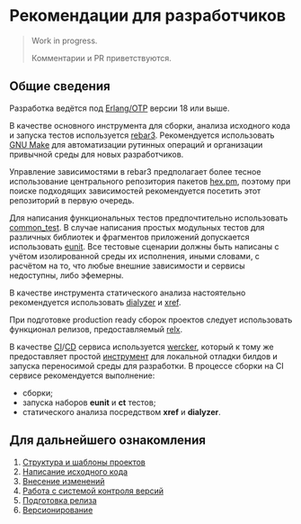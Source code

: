 # Рекомендации для разработчиков

> Work in progress.
> 
> Комментарии и PR приветствуются.

## Общие сведения

Разработка ведётся под [Erlang/OTP][1] версии 18 или выше.

В качестве основного инструмента для сборки, анализа исходного кода и запуска тестов используется [rebar3][2]. Рекомендуется использовать [GNU Make][3] для автоматизации рутинных операций и организации привычной среды для новых разработчиков.

Управление зависимостями в rebar3 предполагает более тесное использование центрального репозитория пакетов [hex.pm](https://hex.pm), поэтому при поиске подходящих зависимостей рекомендуется посетить этот репозиторий в первую очередь.

Для написания функциональных тестов предпочтительно использовать [common_test][4]. В случае написания простых модульных тестов для различных библиотек и фрагментов приложений допускается использовать [eunit][5]. Все тестовые сценарии должны быть написаны с учётом изолированной среды их исполнения, иными словами, с расчётом на то, что любые внешние зависимости и сервисы недоступны, либо эфемерны.

В качестве инструмента статического анализа настоятельно рекомендуется использовать [dialyzer][6] и [xref][7].

При подготовке production ready сборок проектов следует использовать функционал релизов, предоставляемый [relx][8].

В качестве [CI](https://en.wikipedia.org/wiki/Continuous_integration)/[CD](https://en.wikipedia.org/wiki/Continuous_delivery) сервиса используется [wercker][9], который к тому же предоставляет простой [инструмент][10] для локальной отладки билдов и запуска переносимой среды для разработки. В процессе сборки на CI сервисе рекомендуется выполнение:

 - сборки;
 - запуска наборов **eunit** и **ct** тестов;
 - статического анализа посредством **xref** и **dialyzer**.

## Для дальнейшего ознакомления

1. [Структура и шаблоны проектов](project-layout.md)
1. [Написание исходного кода](code-style.md)
1. [Внесение изменений](contributing.md)
1. [Работа с системой контроля версий](working-with-vcs.md)
1. [Подготовка релиза](preparing-release.md)
1. [Версионирование](versioning.md)

[1]: https://erlang.org
[2]: https://rebar3.org
[3]: https://www.gnu.org/software/make/
[4]: http://www.erlang.org/doc/man/common_test.html
[5]: http://erlang.org/doc/apps/eunit/chapter.html
[6]: http://www.erlang.org/doc/apps/dialyzer/dialyzer_chapter.html
[7]: http://www.erlang.org/doc/apps/tools/xref_chapter.html
[8]: https://github.com/erlware/relx
[9]: http://wercker.com
[10]: http://devcenter.wercker.com/learn/basics/the-wercker-cli.html
